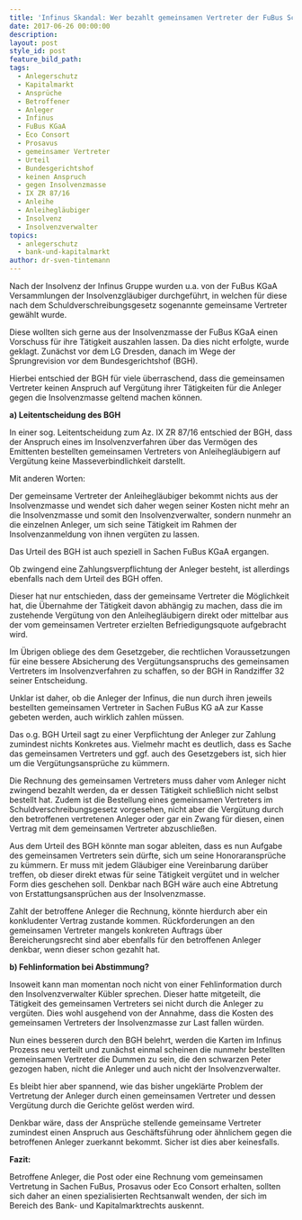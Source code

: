 ```yaml
---
title: 'Infinus Skandal: Wer bezahlt gemeinsamen Vertreter der FuBus Schuldverschreibungsgläubiger?'
date: 2017-06-26 00:00:00
description:
layout: post
style_id: post
feature_bild_path:
tags:
  - Anlegerschutz
  - Kapitalmarkt
  - Ansprüche
  - Betroffener
  - Anleger
  - Infinus
  - FuBus KGaA
  - Eco Consort
  - Prosavus
  - gemeinsamer Vertreter
  - Urteil
  - Bundesgerichtshof
  - keinen Anspruch
  - gegen Insolvenzmasse
  - IX ZR 87/16
  - Anleihe
  - Anleihegläubiger
  - Insolvenz
  - Insolvenzverwalter
topics:
  - anlegerschutz
  - bank-und-kapitalmarkt
author: dr-sven-tintemann
---
```



Nach der Insolvenz der Infinus Gruppe wurden u.a. von der FuBus KGaA Versammlungen der Insolvenzgl&auml;ubiger durchgef&uuml;hrt, in welchen f&uuml;r diese nach dem Schuldverschreibungsgesetz sogenannte gemeinsame Vertreter gew&auml;hlt wurde.

Diese wollten sich gerne aus der Insolvenzmasse der FuBus KGaA einen Vorschuss f&uuml;r ihre T&auml;tigkeit auszahlen lassen. Da dies nicht erfolgte, wurde geklagt. Zun&auml;chst vor dem LG Dresden, danach im Wege der Sprungrevision vor dem Bundesgerichtshof (BGH).

Hierbei entschied der BGH f&uuml;r viele &uuml;berraschend, dass die gemeinsamen Vertreter keinen Anspruch auf Verg&uuml;tung ihrer T&auml;tigkeiten f&uuml;r die Anleger gegen die Insolvenzmasse geltend machen k&ouml;nnen.

**a) Leitentscheidung des BGH**

In einer sog. Leitentscheidung zum Az. IX ZR 87/16 entschied der BGH, dass der Anspruch eines im Insolvenzverfahren &uuml;ber das Verm&ouml;gen des Emittenten bestellten gemeinsamen Vertreters von Anleihegl&auml;ubigern auf Verg&uuml;tung keine Masseverbindlichkeit darstellt.

Mit anderen Worten:

Der gemeinsame Vertreter der Anleihegl&auml;ubiger bekommt nichts aus der Insolvenzmasse und wendet sich daher wegen seiner Kosten nicht mehr an die Insolvenzmasse und somit den Insolvenzverwalter, sondern nunmehr an die einzelnen Anleger, um sich seine T&auml;tigkeit im Rahmen der Insolvenzanmeldung von ihnen verg&uuml;ten zu lassen.

Das Urteil des BGH ist auch speziell in Sachen FuBus KGaA ergangen.

Ob zwingend eine Zahlungsverpflichtung der Anleger besteht, ist allerdings ebenfalls nach dem Urteil des BGH offen.

Dieser hat nur entschieden, dass der gemeinsame Vertreter die M&ouml;glichkeit hat, die &Uuml;bernahme der T&auml;tigkeit davon abh&auml;ngig zu machen, dass die im zustehende Verg&uuml;tung von den Anleihegl&auml;ubigern direkt oder mittelbar aus der vom gemeinsamen Vertreter erzielten Befriedigungsquote aufgebracht wird.

Im &Uuml;brigen obliege des dem Gesetzgeber, die rechtlichen Voraussetzungen f&uuml;r eine bessere Absicherung des Verg&uuml;tungsanspruchs des gemeinsamen Vertreters im Insolvenzverfahren zu schaffen, so der BGH in Randziffer 32 seiner Entscheidung.

Unklar ist daher, ob die Anleger der Infinus, die nun durch ihren jeweils bestellten gemeinsamen Vertreter in Sachen FuBus KG aA zur Kasse gebeten werden, auch wirklich zahlen m&uuml;ssen.

Das o.g. BGH Urteil sagt zu einer Verpflichtung der Anleger zur Zahlung zumindest nichts Konkretes aus. Vielmehr macht es deutlich, dass es Sache das gemeinsamen Vertreters und ggf. auch des Gesetzgebers ist, sich hier um die Verg&uuml;tungsanspr&uuml;che zu k&uuml;mmern.

Die Rechnung des gemeinsamen Vertreters muss daher vom Anleger nicht zwingend bezahlt werden, da er dessen T&auml;tigkeit schlie&szlig;lich nicht selbst bestellt hat. Zudem ist die Bestellung eines gemeinsamen Vertreters im Schuldverschreibungsgesetz vorgesehen, nicht aber die Verg&uuml;tung durch den betroffenen vertretenen Anleger oder gar ein Zwang f&uuml;r diesen, einen Vertrag mit dem gemeinsamen Vertreter abzuschlie&szlig;en.

Aus dem Urteil des BGH k&ouml;nnte man sogar ableiten, dass es nun Aufgabe des gemeinsamen Vertreters sein d&uuml;rfte, sich um seine Honoraranspr&uuml;che zu k&uuml;mmern. Er muss mit jedem Gl&auml;ubiger eine Vereinbarung dar&uuml;ber treffen, ob dieser direkt etwas f&uuml;r seine T&auml;tigkeit verg&uuml;tet und in welcher Form dies geschehen soll. Denkbar nach BGH w&auml;re auch eine Abtretung von Erstattungsanspr&uuml;chen aus der Insolvenzmasse.

Zahlt der betroffene Anleger die Rechnung, k&ouml;nnte hierdurch aber ein konkludenter Vertrag zustande kommen. R&uuml;ckforderungen an den gemeinsamen Vertreter mangels konkreten Auftrags &uuml;ber Bereicherungsrecht sind aber ebenfalls f&uuml;r den betroffenen Anleger denkbar, wenn dieser schon gezahlt hat.

**b) Fehlinformation bei Abstimmung?**

Insoweit kann man momentan noch nicht von einer Fehlinformation durch den Insolvenzverwalter K&uuml;bler sprechen. Dieser hatte mitgeteilt, die T&auml;tigkeit des gemeinsamen Vertreters sei nicht durch die Anleger zu verg&uuml;ten. Dies wohl ausgehend von der Annahme, dass die Kosten des gemeinsamen Vertreters der Insolvenzmasse zur Last fallen w&uuml;rden.

Nun eines besseren durch den BGH belehrt, werden die Karten im Infinus Prozess neu verteilt und zun&auml;chst einmal scheinen die nunmehr bestellten gemeinsamen Vertreter die Dummen zu sein, die den schwarzen Peter gezogen haben, nicht die Anleger und auch nicht der Insolvenzverwalter.

Es bleibt hier aber spannend, wie das bisher ungekl&auml;rte Problem der Vertretung der Anleger durch einen gemeinsamen Vertreter und dessen Verg&uuml;tung durch die Gerichte gel&ouml;st werden wird.

Denkbar w&auml;re, dass der Anspr&uuml;che stellende gemeinsame Vertreter zumindest einen Anspruch aus Gesch&auml;ftsf&uuml;hrung oder &auml;hnlichem gegen die betroffenen Anleger zuerkannt bekommt. Sicher ist dies aber keinesfalls.

**Fazit:**

Betroffene Anleger, die Post oder eine Rechnung vom gemeinsamen Vertretung in Sachen FuBus, Prosavus oder Eco Consort erhalten, sollten sich daher an einen spezialisierten Rechtsanwalt wenden, der sich im Bereich des Bank- und Kapitalmarktrechts auskennt.